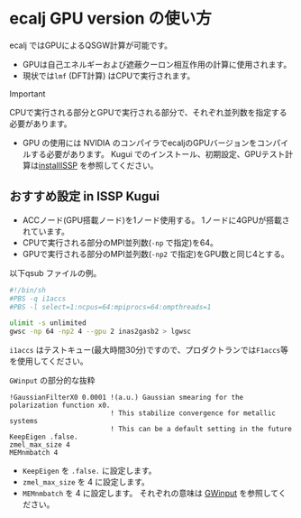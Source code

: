 # ecalj GPU version の使い方

ecalj ではGPUによるQSGW計算が可能です。
* GPUは自己エネルギーおよび遮蔽クーロン相互作用の計算に使用されます。
* 現状では`lmf` (DFT計算) はCPUで実行されます。
> [!IMPORTANT]
> CPUで実行される部分とGPUで実行される部分で、それぞれ並列数を指定する必要があります。

* GPU の使用には NVIDIA のコンパイラでecaljのGPUバージョンをコンパイルする必要があります。
Kugui でのインストール、初期設定、GPUテスト計算は[installISSP](../install/installISSP.md) を参照してください。

## おすすめ設定 in ISSP Kugui
* ACCノード(GPU搭載ノード)を1ノード使用する。 1ノードに4GPUが搭載されています。
* CPUで実行される部分のMPI並列数(`-np` で指定)を64。
* GPUで実行される部分のMPI並列数(`-np2` で指定)をGPU数と同じ4とする。

以下qsub ファイルの例。

```bash job.sh
#!/bin/sh
#PBS -q i1accs
#PBS -l select=1:ncpus=64:mpiprocs=64:ompthreads=1

ulimit -s unlimited
gwsc -np 64 -np2 4 --gpu 2 inas2gasb2 > lgwsc
```

`i1accs` はテストキュー(最大時間30分)ですので、プロダクトランでは`F1accs`等を使用してください。

`GWinput` の部分的な抜粋
```
!GaussianFilterX0 0.0001 !(a.u.) Gaussian smearing for the polarization function x0. 
                         ! This stabilize convergence for metallic systems
                         ! This can be a default setting in the future
KeepEigen .false.
zmel_max_size 4
MEMnmbatch 4
```

* `KeepEigen` を `.false.` に設定します。
* `zmel_max_size` を 4 に設定します。
* `MEMnmbatch` を 4 に設定します。
それぞれの意味は [GWinput](../manual/gwinput.md) を参照してください。
